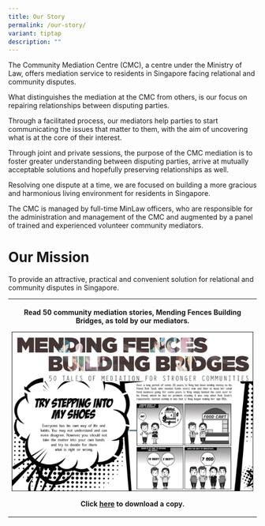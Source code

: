 ```yaml
---
title: Our Story
permalink: /our-story/
variant: tiptap
description: ""
---
```

<p>The Community Mediation Centre (CMC), a centre under the Ministry of Law,
offers mediation service to residents in Singapore facing relational and
community disputes.</p>
<p>What distinguishes the mediation at the CMC from others, is our focus
on repairing relationships between disputing parties.</p>
<p>Through a facilitated process, our mediators help parties to start communicating
the issues that matter to them, with the aim of uncovering what is at the
core of their interest.</p>
<p>Through joint and private sessions, the purpose of the CMC mediation is
to foster greater understanding between disputing parties, arrive at mutually
acceptable solutions and hopefully preserving relationships as well. &nbsp;</p>
<p>Resolving one dispute at a time, we are focused on building a more gracious
and harmonious living environment for residents in Singapore.</p>
<p>The CMC is managed by full-time MinLaw officers, who are responsible for
the administration and management of the CMC and augmented by a panel of
trained and experienced volunteer community mediators.</p>
<h1>Our Mission</h1>
<p>To provide an attractive, practical and convenient solution for relational
and community disputes in Singapore.</p>
<p></p>
<p></p>
<table style="minWidth: 75px">
<colgroup>
<col>
<col>
<col>
</colgroup>
<tbody>
<tr>
<th rowspan="3" colspan="3">
<p>Read 50 community mediation stories, Mending Fences Building Bridges,
as told by our mediators.</p>
<p></p>
<div class="isomer-image-wrapper">
<img style="width: 100%" height="auto" width="100%" alt="" src="/images/1448512173351.jpg">
</div>
<p>Click <a href="/files/Mending_Fences__Building_Bridges.pdf" rel="noopener nofollow" target="_blank">here</a> to
download a copy.</p>
</th>
</tr>
<tr></tr>
<tr></tr>
</tbody>
</table>
<p></p>
<p></p>
<p></p>